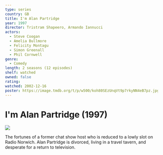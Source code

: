 ```yaml
---
type: series
country: GB
title: I'm Alan Partridge
year: 1997
director: Tristram Shapeero, Armando Iannucci
actors:
  - Steve Coogan
  - Amelia Bullmore
  - Felicity Montagu
  - Simon Greenall
  - Phil Cornwell
genre:
  - Comedy
length: 2 seasons (12 episodes)
shelf: watched
owned: false
rating:
watched: 2002-12-16
poster: https://image.tmdb.org/t/p/w500/koh80SEzUnqVt9p7rkyNN4eB7pz.jpg
---
```


# I'm Alan Partridge (1997)

![](https://image.tmdb.org/t/p/w500/koh80SEzUnqVt9p7rkyNN4eB7pz.jpg)

The fortunes of a former chat show host who is reduced to a lowly slot on Radio Norwich. Alan Partridge is divorced, living in a travel tavern, and desperate for a return to television.